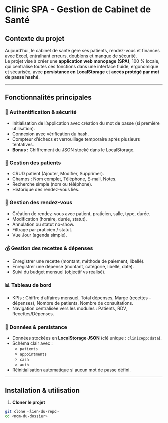 # Clinic SPA - Gestion de Cabinet de Santé

## Contexte du projet
Aujourd’hui, le cabinet de santé gère ses patients, rendez-vous et finances avec Excel, entraînant erreurs, doublons et manque de sécurité.  
Le projet vise à créer une **application web monopage (SPA)**, 100 % locale, qui centralise toutes ces fonctions dans une interface fluide, ergonomique et sécurisée, avec **persistance en LocalStorage** et **accès protégé par mot de passe hashé**.

---

## Fonctionnalités principales

### 🔐 Authentification & sécurité
- Initialisation de l’application avec création du mot de passe (si première utilisation).  
- Connexion avec vérification du hash.  
- Compteur d’échecs et verrouillage temporaire après plusieurs tentatives.  
- **Bonus :** Chiffrement du JSON stocké dans le LocalStorage.

### 👥 Gestion des patients
- CRUD patient (Ajouter, Modifier, Supprimer).  
- Champs : Nom complet, Téléphone, E-mail, Notes.  
- Recherche simple (nom ou téléphone).  
- Historique des rendez-vous liés.

### 📅 Gestion des rendez-vous
- Création de rendez-vous avec patient, praticien, salle, type, durée.  
- Modification (horaire, durée, statut).  
- Annulation ou statut no-show.  
- Filtrage par praticien / statut.  
- Vue Jour (agenda simple).

### 💰 Gestion des recettes & dépenses
- Enregistrer une recette (montant, méthode de paiement, libellé).  
- Enregistrer une dépense (montant, catégorie, libellé, date).  
- Suivi du budget mensuel (objectif vs réalisé).

### 📊 Tableau de bord
- KPIs : Chiffre d’affaires mensuel, Total dépenses, Marge (recettes – dépenses), Nombre de patients, Nombre de consultations.  
- Navigation centralisée vers les modules : Patients, RDV, Recettes/Dépenses.

### 📂 Données & persistance
- Données stockées en **LocalStorage JSON** (clé unique : `clinicApp:data`).  
- Schéma clair avec :  
  - `patients`  
  - `appointments`  
  - `cash`  
  - `auth`  
- Réinitialisation automatique si aucun mot de passe défini.

---

## Installation & utilisation
1. **Cloner le projet**
```bash
git clone <lien-du-repo>
cd <nom-du-dossier>
